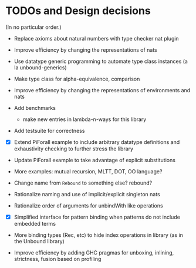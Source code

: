 # TODOs and Design decisions

(In no particular order.)

- Replace axioms about natural numbers with type checker nat plugin

- Improve efficiency by changing the representations of nats

- Use datatype generic programming to automate type class instances
  (a la unbound-generics)

- Make type class for alpha-equivalence, comparison

- Improve efficiency by changing the representations of environments and nats

- Add benchmarks
   - make new entries in lambda-n-ways for this library

- Add testsuite for correctness

- [x] Extend PiForall example to include arbitrary datatype definitions and exhaustivity checking to further stress the library
- Update PiForall example to take advantage of explicit substitutions

- More examples:  mutual recursion, MLTT, DOT, OO language? 

- Change name from `Rebound` to something else? rebound? 

- Rationalize naming and use of implicit/explicit singleton nats

- Rationalize order of arguments for unbindWith like operations

- [x] Simplified interface for pattern binding when patterns do not include embedded terms

- More binding types (Rec, etc) to hide index operations in library
  (as in the Unbound library)

- Improve efficiency by adding GHC pragmas for unboxing, inlining, strictness, fusion based on profiling



